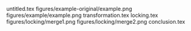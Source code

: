 untitled.tex
figures/example-original/example.png
figures/example/example.png
transformation.tex
locking.tex
figures/locking/merge1.png
figures/locking/merge2.png
conclusion.tex
